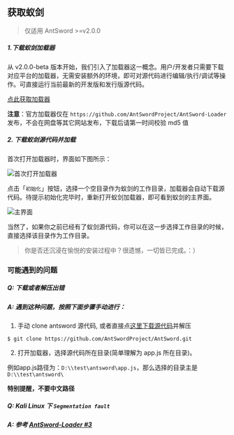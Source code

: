 获取蚁剑
---

> 仅适用 AntSword >=v2.0.0

##### 1.下载蚁剑加载器

从 v2.0.0-beta 版本开始，我们引入了加载器这一概念。用户/开发者只需要下载对应平台的加载器，无需安装额外的环境，即可对源代码进行编辑/执行/调试等操作。可直接运行当前最新的开发版和发行版源代码。

[点此获取加载器](https://github.com/AntSwordProject/AntSword-Loader)

**注意**：官方加载器仅在 `https://github.com/AntSwordProject/AntSword-Loader` 发布，不会在网盘等其它网站发布，下载后请第一时间校验 md5 值

##### 2. 下载蚁剑源代码并加载

首次打开加载器时，界面如下图所示：

![首次打开加载器][img_get_antsword_1]

点击「`初始化`」按钮，选择一个空目录作为蚁剑的工作目录，加载器会自动下载源代码。待提示初始化完毕时，重新打开蚁剑加载器，即可看到蚁剑的主界面。

![主界面][img_get_antsword_2]

当然了，如果你之前已经有了蚁剑源代码，你可以在这一步选择工作目录的时候，直接选择该目录作为工作目录。


> 你是否还沉浸在愉悦的安装过程中？很遗憾，一切皆已完成。：）


### 可能遇到的问题

##### Q: 下载或者解压出错

##### A: 遇到这种问题，按照下面步骤手动进行：

1. 手动 clone antsword 源代码, 或者直接点[这里下载源代码](https://github.com/AntSwordProject/AntSword/archive/master.zip)并解压

 ```
$ git clone https://github.com/AntSwordProject/AntSword.git
 ```

2. 打开加载器，选择源代码所在目录(简单理解为 app.js 所在目录)。

 例如app.js路径为：`D:\\test\antsword\app.js`，那么选择的目录主是 `D:\\test\antsword\`

 **特别提醒，不要中文路径**

##### Q: Kali Linux 下 `Segmentation fault`

##### A: 参考 [AntSword-Loader #3](https://github.com/AntSwordProject/AntSword-Loader/issues/3)


[img_get_antsword_1]: http://7xtigg.com1.z0.glb.clouddn.com/doc/getting_started/get_antsword_1.jpg
[img_get_antsword_2]: http://7xtigg.com1.z0.glb.clouddn.com/doc/getting_started/get_antsword_2.jpg